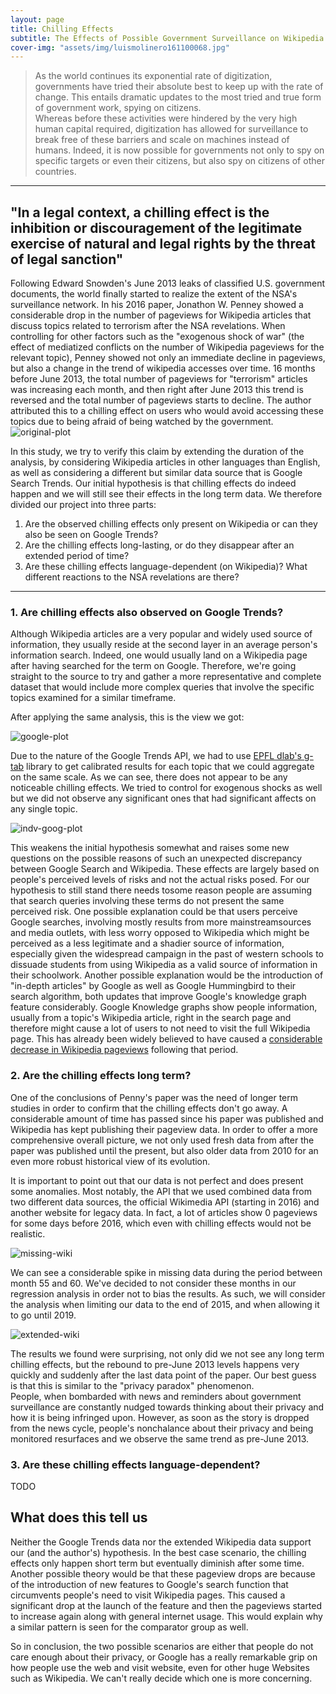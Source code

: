 ```yaml
---
layout: page
title: Chilling Effects
subtitle: The Effects of Possible Government Surveillance on Wikipedia and Google Trends
cover-img: "assets/img/luismolinero161100068.jpg"
---
```

> As the world continues its exponential rate of digitization, governments have tried their absolute best to keep up with the rate of change.
This entails dramatic updates to the most tried and true form of government work, spying on citizens.  
> Whereas before these activities were hindered by the very high human capital required, digitization has allowed for surveillance to break free of these barriers and scale on machines instead of humans.
Indeed, it is now possible for governments not only to spy on specific targets or even their citizens, but also spy on citizens of other countries.

-----------------------
## "In a legal context, a chilling effect is the inhibition or discouragement of the legitimate exercise of natural and legal rights by the threat of legal sanction"
Following Edward Snowden's June 2013 leaks of classified U.S. government documents, the world finally started to realize the extent of the NSA's surveillance network.
In his 2016 paper, Jonathon W. Penney showed a considerable drop in the number of pageviews for Wikipedia articles that discuss topics related to terrorism after the NSA revelations.
When controlling for other factors such as the "exogenous shock of war" (the effect of mediatized conflicts on the number of Wikipedia pageviews for the relevant topic), Penney showed not only an immediate decline in pageviews, but also a change in the trend of wikipedia accesses over time.
16 months before June 2013, the total number of pageviews for "terrorism" articles was increasing each month, and then right after June 2013 this trend is reversed and the total number of pageviews starts to decline.
The author attributed this to a chilling effect on users who would avoid accessing these topics due to being afraid of being watched by the government.
![original-plot](assets/img/paper-plot-4a.png)

In this study, we try to verify this claim by extending the duration of the analysis, by considering Wikipedia articles in other languages than English, as well  as considering a different but similar data source that is Google Search Trends.
Our initial hypothesis is that chilling effects do indeed happen and we will still see their effects in the long term data.
We therefore divided our project into three parts:
<!---
be more 
pronounced in the US and in Arabic countries than in countries being less 
affected by the "war on terror" and therefore presumably the NSA surveillance.
This led us to ask the following 2 research questions
-->
1. Are the observed chilling effects only present on Wikipedia or can they also be seen on Google Trends?
2. Are the chilling effects long-lasting, or do they disappear after an extended period of time?
3. Are these chilling effects language-dependent (on Wikipedia)? What different reactions to the NSA revelations are there?

<!---
2. What are the different patterns of chilling effects accross different 
languages?
-->


<!-- I think I would add part 1 at the end of the analysis -->
-----------------------
###  1. Are chilling effects also observed on Google Trends?
Although Wikipedia articles are a very popular and widely used source of information, they usually reside at the second layer in an average person's information search.
Indeed, one would usually land on a Wikipedia page after having searched for the term on Google.
Therefore, we're going straight to the source to try and gather a more representative and complete dataset that would include more complex queries that involve the specific topics examined for a similar timeframe.  

After applying the same analysis, this is the view we got:

![google-plot](assets/img/google-plot.png)

Due to the nature of the Google Trends API, we had to use [EPFL dlab's g-tab](https://github.com/epfl-dlab/GoogleTrendsAnchorBank) library to get calibrated results for each topic that we could aggregate on the same scale.
As we can see, there does not appear to be any noticeable chilling effects.
We tried to control for exogenous shocks as well but we did not observe any significant ones that had significant affects on any single topic.

![indv-goog-plot](assets/img/indv-google-plots.jpeg)

This weakens the initial hypothesis somewhat and raises some new questions on the possible reasons of such an unexpected discrepancy between Google Search and Wikipedia.
These effects are largely based on people's perceived levels of risks and not the actual risks posed.
For our hypothesis to still stand there needs tosome reason people are assuming that search queries involving these terms do not present the same perceived risk. 
One possible explanation could be that users perceive Google searches, involving mostly results from more mainstreamsources and media outlets, with less worry  opposed to Wikipedia which might be perceived as a less legitimate and a shadier source of information, especially given the widespread campaign in the past of western schools to dissuade students from using Wikipedia as a valid source of information in their schoolwork.
Another possible explanation would be the introduction of "in-depth articles" by Google as well as Google Hummingbird to their search algorithm, both updates that improve Google's knowledge graph feature considerably.
Google Knowledge graphs show people information, usually from a topic's Wikipedia article, right in the search page and therefore might cause a lot of users to not need to visit the full Wikipedia page.
This has already been widely believed to have caused a [considerable decrease in Wikipedia pageviews](https://www.theregister.com/2014/01/13/google_stabs_wikipedia_in_the_front) following that period.


### 2. Are the chilling effects long term?
One of the conclusions of Penny's paper was the need of longer term studies in order to confirm that the chilling effects don't go away.
A considerable amount of time has passed since his paper was published and Wikipedia has kept publishing their pageview data.
In order to offer a more comprehensive overall picture, we not only used fresh data from after the paper was published until the present, but also older data from 2010 for an even more robust historical view of its evolution. 

It is important to point out that our data is not perfect and does present some anomalies.
Most notably, the API that we used combined data from two different data sources, the official Wikimedia API (starting in 2016) and another website for legacy data.
In fact, a lot of articles show 0 pageviews for some days before 2016, which even with chilling effects would not be realistic.

![missing-wiki](assets/img/missing-data-wiki.png)

We can see a considerable spike in missing data during the period between month 55 and 60.
We've decided to not consider these months in our regression analysis in order not to bias the results.
As such, we will consider the analysis when limiting our data to the end of 2015, and when allowing it to go until 2019.
<!-- I don't agree with this part
The missing data before this period should not be a problem for our analysis as we're looking for changes in trends and not absolute data.
The proportion of missing articles seems consistent throughout the months and so shouldn't change any trends. -->

![extended-wiki](assets/img/extended-wiki.png)

The results we found were surprising, not only did we not see any long term chilling effects, but the rebound to pre-June 2013 levels happens very quickly and suddenly after the last data point of the paper.
Our best guess is that this is similar to the "privacy paradox" phenomenon.  
People, when bombarded with news and reminders about government surveillance are constantly nudged towards thinking about their privacy and how it is being infringed upon.
However, as soon as the story is dropped from the news cycle, people's nonchalance about their privacy and being monitored resurfaces and we observe the same trend as pre-June 2013.
<!-- very nice explanation! -->


### 3. Are these chilling effects language-dependent?
TODO


## What does this tell us
Neither the Google Trends data nor the extended Wikipedia data support our (and the author's) hypothesis.
In the best case scenario, the chilling effects only happen short term but eventually diminish after some time.
Another possible theory would be that these pageview drops are because of the introduction of new features to Google's search function that circumvents people's need to visit Wikipedia pages.
This caused a significant drop at the launch of the feature and then the pageviews started to increase again along with general internet usage. 
This would explain why a similar pattern is seen for the comparator group as well.

So in conclusion, the two possible scenarios are either that people do not care enough about their privacy, or Google has a really remarkable grip on how people use the web and visit website, even for other huge Websites such as Wikipedia. 
We can't really decide which one is more concerning.
